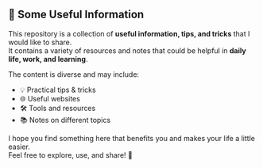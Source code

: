## 📘 Some Useful Information

This repository is a collection of **useful information, tips, and tricks** that I would like to share.  
It contains a variety of resources and notes that could be helpful in **daily life, work, and learning**.  

The content is diverse and may include:  
- 💡 Practical tips & tricks  
- 🌐 Useful websites  
- 🛠️ Tools and resources  
- 📚 Notes on different topics  

I hope you find something here that benefits you and makes your life a little easier.  
Feel free to explore, use, and share! 🚀


